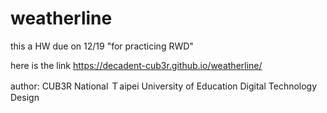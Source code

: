 # weatherline
this a HW due on 12/19 "for practicing RWD"

here is the link https://decadent-cub3r.github.io/weatherline/

author: CUB3R
National Ｔaipei University of Education
Digital Technology Design